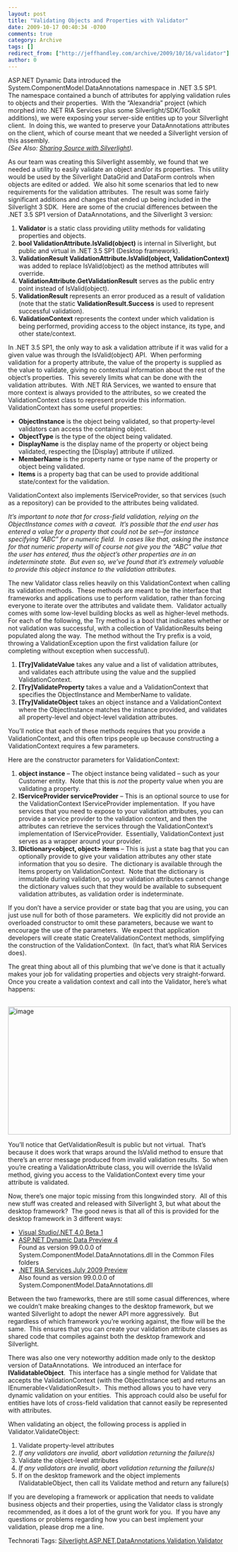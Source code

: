 ```yaml
---
layout: post
title: "Validating Objects and Properties with Validator"
date: 2009-10-17 00:40:34 -0700
comments: true
category: Archive
tags: []
redirect_from: ["http://jeffhandley.com/archive/2009/10/16/validator"]
author: 0
---
```

<!-- more -->
<p>ASP.NET Dynamic Data introduced the System.ComponentModel.DataAnnotations namespace in .NET 3.5 SP1.  The namespace contained a bunch of attributes for applying validation rules to objects and their properties.  With the “Alexandria” project (which morphed into .NET RIA Services plus some Silverlight/SDK/Toolkit additions), we were exposing your server-side entities up to your Silverlight client.  In doing this, we wanted to preserve your DataAnnotations attributes on the client, which of course meant that we needed a Silverlight version of this assembly.   <br /><em>(See Also: </em><a href="http://jeffhandley.com/archive/2009/08/12/sharingsourcewithsilverlight.aspx" target="_blank"><em>Sharing Source with Silverlight</em></a><em>).</em></p>  <p>As our team was creating this Silverlight assembly, we found that we needed a utility to easily validate an object and/or its properties.  This utility would be used by the Silverlight DataGrid and DataForm controls when objects are edited or added.  We also hit some scenarios that led to new requirements for the validation attributes.  The result was some fairly significant additions and changes that ended up being included in the Silverlight 3 SDK.  Here are some of the crucial differences between the .NET 3.5 SP1 version of DataAnnotations, and the Silverlight 3 version:</p>  <ol>   <li><strong>Validator</strong> is a static class providing utility methods for validating properties and objects.</li>    <li><strong>bool ValidationAttribute.IsValid(object)</strong> is internal in Silverlight, but public and virtual in .NET 3.5 SP1 (Desktop framework).</li>    <li><strong>ValidationResult ValidationAttribute.IsValid(object, ValidationContext)</strong> was added to replace IsValid(object) as the method attributes will override.</li>    <li><strong>ValidationAttribute.GetValidationResult</strong> serves as the public entry point instead of IsValid(object).</li>    <li><strong>ValidationResult</strong> represents an error produced as a result of validation (note that the static <strong>ValidationResult.Success</strong> is used to represent successful validation).</li>    <li><strong>ValidationContext</strong> represents the context under which validation is being performed, providing access to the object instance, its type, and other state/context.</li> </ol>  <p>In .NET 3.5 SP1, the only way to ask a validation attribute if it was valid for a given value was through the IsValid(object) API.  When performing validation for a property attribute, the value of the property is supplied as the value to validate, giving no contextual information about the rest of the object’s properties.  This severely limits what can be done with the validation attributes.  With .NET RIA Services, we wanted to ensure that more context is always provided to the attributes, so we created the ValidationContext class to represent provide this information. ValidationContext has some useful properties:</p>  <ul>   <li><strong>ObjectInstance</strong> is the object being validated, so that property-level validators can access the containing object.</li>    <li><strong>ObjectType</strong> is the type of the object being validated.</li>    <li><strong>DisplayName</strong> is the display name of the property or object being validated, respecting the [Display] attribute if utilized.</li>    <li><strong>MemberName</strong> is the property name or type name of the property or object being validated.</li>    <li><strong>Items</strong> is a property bag that can be used to provide additional state/context for the validation.</li> </ul>  <p>ValidationContext also implements IServiceProvider, so that services (such as a repository) can be provided to the attributes being validated.</p>  <p><em>It’s important to note that for cross-field validation, relying on the ObjectInstance comes with a caveat.  It’s possible that the end user has entered a value for a property that could not be set—for instance specifying “ABC” for a numeric field.  In cases like that, asking the instance for that numeric property will of course not give you the “ABC” value that the user has entered, thus the object’s other properties are in an indeterminate state.  But even so, we’ve found that it’s extremely valuable to provide this object instance to the validation attributes.</em></p>  <p>The new Validator class relies heavily on this ValidationContext when calling its validation methods.  These methods are meant to be the interface that frameworks and applications use to perform validation, rather than forcing everyone to iterate over the attributes and validate them.  Validator actually comes with some low-level building blocks as well as higher-level methods.  For each of the following, the Try method is a bool that indicates whether or not validation was successful, with a collection of ValidationResults being populated along the way.  The method without the Try prefix is a void, throwing a ValidationException upon the first validation failure (or completing without exception when successful).</p>  <ol>   <li><strong>[Try]ValidateValue</strong> takes any value and a list of validation attributes, and validates each attribute using the value and the supplied ValidationContext.</li>    <li><strong>[Try]ValidateProperty</strong> takes a value and a ValidationContext that specifies the ObjectInstance and MemberName to validate.</li>    <li><strong>[Try]ValidateObject</strong> takes an object instance and a ValidationContext where the ObjectInstance matches the instance provided, and validates all property-level and object-level validation attributes.</li> </ol>  <p>You’ll notice that each of these methods requires that you provide a ValidationContext, and this often trips people up because constructing a ValidationContext requires a few parameters.</p>  <p>Here are the constructor parameters for ValidationContext:</p>  <ol>   <li><strong>object instance</strong> – The object instance being validated – such as your Customer entity.  Note that this is <em>not</em> the property value when you are validating a property.</li>    <li><strong>IServiceProvider serviceProvider</strong> – This is an optional source to use for the ValidationContext IServiceProvider implementation.  If you have services that you need to expose to your validation attributes, you can provide a service provider to the validation context, and then the attributes can retrieve the services through the ValidationContext’s implementation of IServiceProvider.  Essentially, ValidationContext just serves as a wrapper around your provider.</li>    <li><strong>IDictionary&lt;object, object&gt; items</strong> – This is just a state bag that you can optionally provide to give your validation attributes any other state information that you so desire.  The dictionary is available through the Items property on ValidationContext.  Note that the dictionary is immutable during validation, so your validation attributes cannot change the dictionary values such that they would be available to subsequent validation attributes, as validation order is indeterminate.</li> </ol>  <p>If you don’t have a service provider or state bag that you are using, you can just use null for both of those parameters.  We explicitly did not provide an overloaded constructor to omit these parameters, because we want to encourage the use of the parameters.  We expect that application developers will create static CreateValidationContext methods, simplifying the construction of the ValidationContext.  (In fact, that’s what RIA Services does).</p>  <p>The great thing about all of this plumbing that we’ve done is that it actually makes your job for validating properties and objects very straight-forward.  Once you create a validation context and call into the Validator, here’s what happens:</p>  <p> <a href="http://jeffhandley.com/images/jeffhandley_com/WindowsLiveWriter/ValidatingObjectsandPropertieswithValida_D2DA/image_7.png" rel="lightbox"><img style="border-bottom: 0px; border-left: 0px; display: block; float: none; margin-left: auto; border-top: 0px; margin-right: auto; border-right: 0px" title="image" border="0" alt="image" src="http://jeffhandley.com/images/jeffhandley_com/WindowsLiveWriter/ValidatingObjectsandPropertieswithValida_D2DA/image_thumb_2.png" width="504" height="289" /></a> </p>  <p />  <p>You’ll notice that GetValidationResult is public but not virtual.  That’s because it does work that wraps around the IsValid method to ensure that there’s an error message produced from invalid validation results.  So when you’re creating a ValidationAttribute class, you will override the IsValid method, giving you access to the ValidationContext every time your attribute is validated.</p>  <p>Now, there’s one major topic missing from this longwinded story.  All of this new stuff was created and released with Silverlight 3, but what about the desktop framework?  The good news is that all of this is provided for the desktop framework in 3 different ways:</p>  <ul>   <li><a href="http://www.microsoft.com/downloads/details.aspx?FamilyID=75cbcbcd-b0e8-40ea-adae-85714e8984e3&amp;displaylang=en" target="_blank">Visual Studio/.NET 4.0 Beta 1</a></li>    <li><a href="http://aspnet.codeplex.com/Release/ProjectReleases.aspx?ReleaseId=27026" target="_blank">ASP.NET Dynamic Data Preview 4</a>      <br />Found as version 99.0.0.0 of System.ComponentModel.DataAnnotations.dll in the Common Files folders</li>    <li><a href="http://www.microsoft.com/downloads/details.aspx?FamilyID=76bb3a07-3846-4564-b0c3-27972bcaabce&amp;displaylang=en" target="_blank">.NET RIA Services July 2009 Preview</a>      <br />Also found as version 99.0.0.0 of System.ComponentModel.DataAnnotations.dll</li> </ul>  <p>Between the two frameworks, there are still some casual differences, where we couldn’t make breaking changes to the desktop framework, but we wanted Silverlight to adopt the newer API more aggressively.  But regardless of which framework you’re working against, the flow will be the same.  This ensures that you can create your validation attribute classes as shared code that compiles against both the desktop framework and Silverlight.</p>  <p>There was also one very noteworthy addition made only to the desktop version of DataAnnotations.  We introduced an interface for <strong>IValidatableObject</strong>.  This interface has a single method for Validate that accepts the ValidationContext (with the ObjectInstance set) and returns an IEnumerable&lt;ValidationResult&gt;.  This method allows you to have very dynamic validation on your entities.  This approach could also be useful for entities have lots of cross-field validation that cannot easily be represented with attributes.</p>  <p>When validating an object, the following process is applied in Validator.ValidateObject:</p>  <ol>   <li>Validate property-level attributes</li>    <li><em>If any validators are invalid, abort validation returning the failure(s)</em></li>    <li>Validate the object-level attributes</li>    <li><em>If any validators are invalid, abort validation returning the failure(s)</em></li>    <li>If on the desktop framework and the object implements IValidatableObject, then call its Validate method and return any failure(s)</li> </ol>  <p>If you are developing a framework or application that needs to validate business objects and their properties, using the Validator class is strongly recommended, as it does a lot of the grunt work for you.  If you have any questions or problems regarding how you can best implement your validation, please drop me a line.</p>  <div style="padding-bottom: 0px; margin: 0px; padding-left: 0px; padding-right: 0px; display: inline; float: none; padding-top: 0px" id="scid:0767317B-992E-4b12-91E0-4F059A8CECA8:9ec41f70-a8e2-4e2f-a0a0-9d04dcf50c4b" class="wlWriterEditableSmartContent">Technorati Tags: <a href="http://technorati.com/tags/Silverlight" rel="tag">Silverlight</a>,<a href="http://technorati.com/tags/ASP.NET" rel="tag">ASP.NET</a>,<a href="http://technorati.com/tags/DataAnnotations" rel="tag">DataAnnotations</a>,<a href="http://technorati.com/tags/Validation" rel="tag">Validation</a>,<a href="http://technorati.com/tags/Validator" rel="tag">Validator</a></div>

